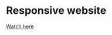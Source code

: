 # Responsive website

<a href='https://viktoriya-druzhkova.github.io/Responsive-website/'>Watch here</a>
